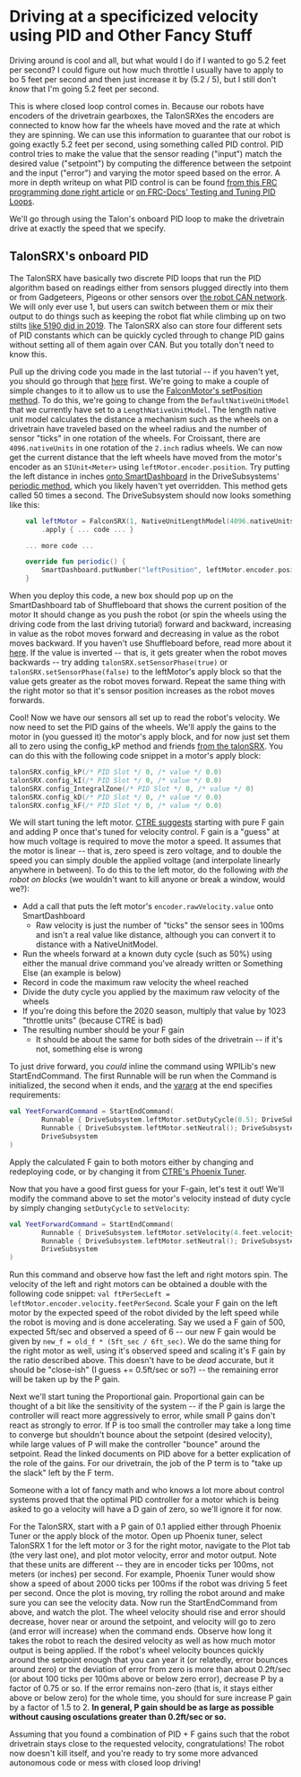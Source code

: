 # Driving at a specificized velocity using PID and Other Fancy Stuff

Driving around is cool and all, but what would I do if I wanted to go 5.2 feet per second? I could figure out how much throttle I usually have to apply to bo 5 feet per second and then just increase it by (5.2 / 5), but I still don't _know_ that I'm going 5.2 feet per second.

This is where closed loop control comes in. Because our robots have encoders of the drivetrain gearboxes, the TalonSRXes the encoders are connected to know how far the wheels have moved and the rate at which they are spinning. We can use this information to guarantee that our robot is going exactly 5.2 feet per second, using something called PID control. PID control tries to make the value that the sensor reading ("input") match the desired value ("setpoint") by computing the difference between the setpoint and the input ("error") and varying the motor speed based on the error. A more in depth writeup on what PID control is can be found [from this FRC programming done right article](https://frc-pdr.readthedocs.io/en/latest/control/pid_control.html) or [on FRC-Docs' Testing and Tuning PID Loops](https://docs.wpilib.org/en/latest/docs/software/wpilib-tools/shuffleboard/advanced-usage/shuffleboard-tuning-pid.html).

We'll go through using the Talon's onboard PID loop to make the drivetrain drive at exactly the speed that we specify.

## TalonSRX's onboard PID 

The TalonSRX have basically two discrete PID loops that run the PID algorithm based on readings either from sensors plugged directly into them or from Gadgeteers, Pigeons or other sensors over [the robot CAN network](https://docs.wpilib.org/en/latest/docs/software/can-devices/index.html). We will only ever use 1, but users can switch between them or mix their output to do things such as keeping the robot flat while climbing up on two stilts [like 5190 did in 2019](https://github.com/5190GreenHopeRobotics/2019CompetitionSeason/blob/master/src/main/kotlin/org/ghrobotics/frc2019/subsystems/climb/ClimbSubsystem.kt). The TalonSRX also can store four different sets of PID constants which can be quickly cycled through to change PID gains without setting all of them again over CAN. But you totally don't need to know this.

Pull up the driving code you made in the last tutorial -- if you haven't yet, you should go through that [here](docs/guides/generalRobot/codeARobot/driving) first. We're going to make a couple of simple changes to it to allow us to use the [FalconMotor's setPosition method](docs/guides/falconlib/falconmotor). To do this, we're going to change from the `DefaultNativeUnitModel` that we currently have set to a `LengthNativeUnitModel`. The length native unit model calculates the distance a mechanism such as the wheels on a drivetrain have traveled based on the wheel radius and the number of sensor "ticks" in one rotation of the wheels. For Croissant, there are `4096.nativeUnits` in one rotation of the `2.inch` radius wheels. We can now get the current distance that the left wheels have moved from the motor's encoder as an `SIUnit<Meter>` using `leftMotor.encoder.position`. Try putting the left distance in inches [onto SmartDashboard](https://frc-docs.readthedocs.io/en/latest/docs/software/wpilib-tools/smartdashboard/displaying-expressions.html) in the DriveSubsystems' [periodic method](https://frc-docs.readthedocs.io/en/latest/docs/software/commandbased/subsystems.html), which you likely haven't yet overridden. This method gets called 50 times a second. The DriveSubsystem should now looks something like this:

```Kotlin
    val leftMotor = FalconSRX(1, NativeUnitLengthModel(4096.nativeUnits, 2.inch))
        .apply { ... code ... }

    ... more code ...

    override fun periodic() {
        SmartDashboard.putNumber("leftPosition", leftMotor.encoder.position.inch)
    }
```

When you deploy this code, a new box should pop up on the SmartDashboard tab of Shuffleboard that shows the current position of the motor It should change as you push the robot (or spin the wheels using the driving code from the last driving tutorial) forward and backward, increasing in value as the robot moves forward and decreasing in value as the robot moves backward. If you haven't use Shuffleboard before, read more about it [here](https://frc-docs.readthedocs.io/en/latest/docs/software/wpilib-tools/shuffleboard/getting-started/shuffleboard-tour.html). If the value is inverted -- that is, it gets greater when the robot moves backwards -- try adding `talonSRX.setSensorPhase(true)` or `talonSRX.setSensorPhase(false)` to the leftMotor's apply block so that the value gets greater as the robot moves forward. Repeat the same thing with the right motor so that it's sensor position increases as the robot moves forwards. 

Cool! Now we have our sensors all set up to read the robot's velocity. We now need to set the PID gains of the wheels. We'll apply the gains to the motor in (you guessed it) the motor's apply block, and for now just set them all to zero using the config_kP method and friends [from the talonSRX](https://www.ctr-electronics.com/downloads/api/java/html/interfacecom_1_1ctre_1_1phoenix_1_1motorcontrol_1_1_i_motor_controller.html). You can do this with the following code snippet in a motor's apply block:

```Kotlin
talonSRX.config_kP(/* PID Slot */ 0, /* value */ 0.0)
talonSRX.config_kI(/* PID Slot */ 0, /* value */ 0.0)
talonSRX.config_IntegralZone(/* PID Slot */ 0, /* value */ 0)
talonSRX.config_kD(/* PID Slot */ 0, /* value */ 0.0)
talonSRX.config_kF(/* PID Slot */ 0, /* value */ 0.0)
```

We will start tuning the left motor. [CTRE suggests](https://phoenix-documentation.readthedocs.io/en/latest/ch16_ClosedLoop.html#calculating-velocity-feed-forward-gain-kf) starting with pure F gain and adding P once that's tuned for velocity control. F gain is a "guess" at how much voltage is required to move the motor a speed. It assumes that the motor is linear -- that is, zero speed is zero voltage, and to double the speed you can simply double the applied voltage (and interpolate linearly anywhere in between). To do this to the left motor, do the following *with the robot on blocks* (we wouldn't want to kill anyone or break a window, would we?):

- Add a call that puts the left motor's `encoder.rawVelocity.value` onto SmartDashboard
  - Raw velocity is just the number of "ticks" the sensor sees in 100ms and isn't a real value like distance, although you can convert it to distance with a NativeUnitModel.
- Run the wheels forward at a known duty cycle (such as 50%) using either the manual drive command you've already written or Something Else (an example is below)
- Record in code the maximum raw velocity the wheel reached
- Divide the duty cycle you applied by the maximum raw velocity of the wheels
- If you're doing this before the 2020 season, multiply that value by 1023 "throttle units" (because CTRE is bad)
- The resulting number should be your F gain
  - It should be about the same for both sides of the drivetrain -- if it's not, something else is wrong

To just drive forward, you *could* inline the command using WPILib's new StartEndCommand. The first Runnable will be run when the Command is initialized, the second when it ends, and the [vararg](https://kotlinlang.org/docs/reference/functions.html#variable-number-of-arguments-varargs) at the end specifies requirements:

```Kotlin
val YeetForwardCommand = StartEndCommand(
        Runnable { DriveSubsystem.leftMotor.setDutyCycle(0.5); DriveSubsystem.rightMotor.setDutyCycle(0.5) },
        Runnable { DriveSubsystem.leftMotor.setNeutral(); DriveSubsystem.rightMotor.setNeutral() },
        DriveSubsystem
)
```

Apply the calculated F gain to both motors either by changing and redeploying code, or by changing it from [CTRE's Phoenix Tuner](https://phoenix-documentation.readthedocs.io/en/latest/ch03_PrimerPhoenixSoft.html?highlight=tuner). 

Now that you have a good first guess for your F-gain, let's test it out! We'll modify the command above to set the motor's velocity instead of duty cycle by simply changing `setDutyCycle` to `setVelocity`:

```Kotlin
val YeetForwardCommand = StartEndCommand(
        Runnable { DriveSubsystem.leftMotor.setVelocity(4.feet.velocity); DriveSubsystem.rightMotor.setVelocity(4.feet.velocity) },
        Runnable { DriveSubsystem.leftMotor.setNeutral(); DriveSubsystem.rightMotor.setNeutral() },
        DriveSubsystem
)
```

Run this command and observe how fast the left and right motors spin. The velocity of the left and right motors can be obtained a double with the following code snippet: `val ftPerSecLeft = leftMotor.encoder.velocity.feetPerSecond`. Scale your F gain on the left motor by the expected speed of the robot divided by the left speed while the robot is moving and is done accelerating. Say we used a F gain of 500, expected 5ft/sec and observed a speed of 6 -- our new F gain would be given by `new_f = old_f * (5ft_sec / 6ft_sec)`. We do the same thing for the right motor as well, using it's observed speed and scaling it's F gain by the ratio described above. This doesn't have to be _dead_ accurate, but it should be "close-ish" (I guess += 0.5ft/sec or so?) -- the remaining error will be taken up by the P gain.

Next we'll start tuning the Proportional gain. Proportional gain can be thought of a bit like the sensitivity of the system -- if the P gain is large the controller will react more aggressively to error, while small P gains don't react as strongly to error. If P is too small the controller may take a long time to converge but shouldn't bounce about the setpoint (desired velocity), while large values of P will make the controller "bounce" around the setpoint. Read the linked documents on PID above for a better explication of the role of the gains. For our drivetrain, the job of the P term is to "take up the slack" left by the F term.

Someone with a lot of fancy math and who knows a lot more about control systems proved that the optimal PID controller for a motor which is being asked to go a velocity will have a D gain of zero, so we'll ignore it for now. 

For the TalonSRX, start with a P gain of 0.1 applied either through Phoenix Tuner or the apply block of the motor. Open up Phoenix tuner, select TalonSRX 1 for the left motor or 3 for the right motor, navigate to the Plot tab (the very last one), and plot motor velocity, error and motor output. Note that these units are different -- they are in encoder ticks per 100ms, not meters (or inches) per second. For example, Phoenix Tuner would show show a speed of about 2000 ticks per 100ms if the robot was driving 5 feet per second. Once the plot is moving, try rolling the robot around and make sure you can see the velocity data. Now run the StartEndCommand from above, and watch the plot. The wheel velocity should rise and error should decrease, hover near or around the setpoint, and velocity will go to zero (and error will increase) when the command ends. Observe how long it takes the robot to reach the desired velocity as well as how much motor output is being applied. If the robot's wheel velocity bounces quickly around the setpoint enough that you can year it (or relatedly, error bounces around zero) or the deviation of error from zero is more than about 0.2ft/sec (or about 100 ticks per 100ms above or below zero error), decrease P by a factor of 0.75 or so. If the error remains non-zero (that is, it stays either above or below zero) for the whole time, you should for sure increase P gain by a factor of 1.5 to 2. **In general, P gain should be as large as possible without causing osculations greater than 0.2ft/sec or so.**

Assuming that you found a combination of PID + F gains such that the robot drivetrain stays close to the requested velocity, congratulations! The robot now doesn't kill itself, and you're ready to try some more advanced autonomous code or mess with closed loop driving!
